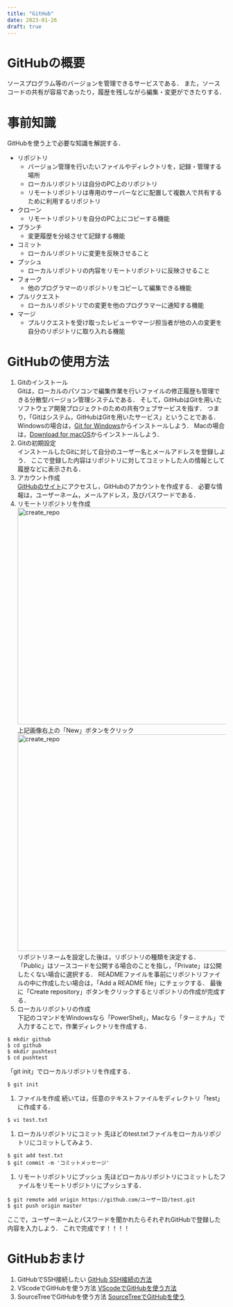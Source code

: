 ```yaml
---
title: "GitHub"
date: 2023-01-26
draft: true
---
```


# GitHubの概要
ソースプログラム等のバージョンを管理できるサービスである．
また，ソースコードの共有が容易であったり，履歴を残しながら編集・変更ができたりする．

# 事前知識
GitHubを使う上で必要な知識を解説する．  
-  リポジトリ  
      -  バージョン管理を行いたいファイルやディレクトリを，記録・管理する場所  
      -  ローカルリポジトリは自分のPC上のリポジトリ  
      -  リモートリポジトリは専用のサーバーなどに配置して複数人で共有するために利用するリポジトリ  
-  クローン  
      -  リモートリポジトリを自分のPC上にコピーする機能  
-  ブランチ  
      -  変更履歴を分岐させて記録する機能  
-  コミット  
      -  ローカルリポジトリに変更を反映させること  
-  プッシュ  
      -  ローカルリポジトリの内容をリモートリポジトリに反映させること  
-  フォーク  
      - 他のプログラマーのリポジトリをコピーして編集できる機能  
-  プルリクエスト  
      -  ローカルリポジトリでの変更を他のプログラマーに通知する機能  
-  マージ  
      -  プルリクエストを受け取ったレビューやマージ担当者が他の人の変更を自分のリポジトリに取り入れる機能  

# GitHubの使用方法
1. Gitのインストール  
Gitは，ローカルのパソコンで編集作業を行いファイルの修正履歴も管理できる分散型バージョン管理システムである．
そして，GitHubはGitを用いたソフトウェア開発プロジェクトのための共有ウェブサービスを指す．
つまり，「Gitはシステム，GitHubはGitを用いたサービス」ということである．
Windowsの場合は，[Git for Windows](https://gitforwindows.org/)からインストールしよう．
Macの場合は，[Download for macOS](https://git-scm.com/download/mac)からインストールしよう．  
2. Gitの初期設定  
インストールしたGitに対して自分のユーザー名とメールアドレスを登録しよう．
ここで登録した内容はリポジトリに対してコミットした人の情報として履歴などに表示される．  
3. アカウント作成  
[GitHubのサイト](https://azure.microsoft.com/ja-jp/products/visual-studio-code/)にアクセスし，GitHubのアカウントを作成する．
必要な情報は，ユーザーネーム，メールアドレス，及びパスワードである．  
4. リモートリポジトリを作成  
   <img src="/GitHub/create_repo1.png" alt="create_repo" width="500">  
    上記画像右上の「New」ボタンをクリック  
    <img src="/GitHub/create_repo2.png" alt="create_repo" width="500">  
    リポジトリネームを設定した後は，リポジトリの種類を決定する．
    「Public」はソースコードを公開する場合のことを指し，「Private」は公開したくない場合に選択する．
    READMEファイルを事前にリポジトリファイルの中に作成したい場合は，「Add a README file」にチェックする．
    最後に「Create repository」ボタンをクリックするとリポジトリの作成が完成する．  
5. ローカルリポジトリの作成  
下記のコマンドをWindowsなら「PowerShell」，Macなら「ターミナル」で入力することで，作業ディレクトリを作成する．  
```
$ mkdir github
$ cd github
$ mkdir pushtest
$ cd pushtest
```
「git init」でローカルリポジトリを作成する．
```
$ git init
```
1. ファイルを作成
続いては，任意のテキストファイルをディレクトリ「test」に作成する．
```
$ vi test.txt
```
1. ローカルリポジトリにコミット
先ほどのtest.txtファイルをローカルリポジトリにコミットしてみよう．
```
$ git add test.txt
$ git commit -m 'コミットメッセージ'
```
1. リモートリポジトリにプッシュ
先ほどローカルリポジトリにコミットしたファイルをリモートリポジトリにプッシュする．
```
$ git remote add origin https://github.com/ユーザーID/test.git
$ git push origin master
```
ここで，ユーザーネームとパスワードを聞かれたらそれぞれGitHubで登録した内容を入力しよう．
これで完成です！！！！

# GitHubおまけ
1. GitHubでSSH接続したい
[GitHub SSH接続の方法](https://blog.cloud-acct.com/posts/u-github-ssh/)
2. VScodeでGitHubを使う方法
[VScodeでGitHubを使う方法](https://miya-system-works.com/blog/detail/vscode-github/)
3. SourceTreeでGitHubを使う方法
[SourceTreeでGitHubを使う](https://qiita.com/TAKANEKOMACHI/items/53058acc15d965d66798)